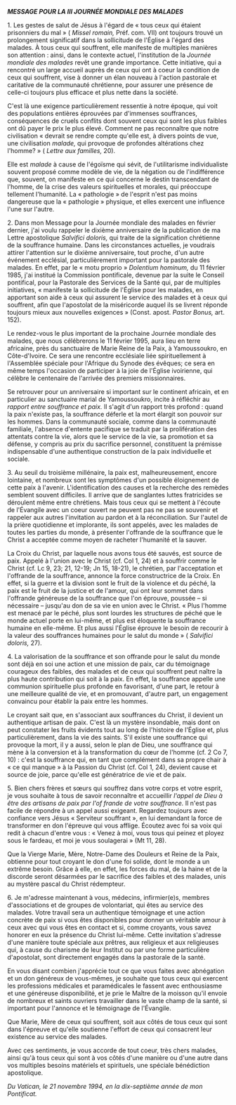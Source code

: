 ***MESSAGE POUR LA III JOURNÉE MONDIALE DES MALADES***

1\. Les gestes de salut de Jésus à l'égard de « tous ceux qui étaient prisonniers du mal » ( *Missel romain,* Préf. com. VII) ont toujours trouvé un prolongement significatif dans la sollicitude de l'Église à l'égard des malades. À tous ceux qui souffrent, elle manifeste de multiples manières son attention : ainsi, dans le contexte actuel, l'institution de la *Journée mondiale des malades* revêt une grande importance. Cette initiative, qui a rencontré un large accueil auprès de ceux qui ont à coeur la condition de ceux qui souffrent, vise à donner un élan nouveau à l'action pastorale et caritative de la communauté chrétienne, pour assurer une présence de celle-ci toujours plus efficace et plus nette dans la société.

C'est là une exigence particulièrement ressentie à notre époque, qui voit des populations entières éprouvées par d'immenses souffrances, conséquences de cruels conflits dont souvent ceux qui sont les plus faibles ont dû payer le prix le plus élevé. Comment ne pas reconnaître que notre civilisation « devrait se rendre compte qu'elle est, à divers points de vue, une civilisation *malade,* qui provoque de profondes altérations chez l'homme? » ( *Lettre aux familles,* 20).

Elle est *malade* à cause de l'égoïsme qui sévit, de l'utilitarisme individualiste souvent proposé comme modèle de vie, de la négation ou de l'indifférence que, souvent, on manifeste en ce qui concerne le destin transcendant de l'homme, de la crise des valeurs spirituelles et morales, qui préoccupe tellement l'humanité. La « pathologie » de l'esprit n'est pas moins dangereuse que la « pathologie » physique, et elles exercent une influence l'une sur l'autre.

2\. Dans mon Message pour la Journée mondiale des malades en février dernier, j'ai voulu rappeler le dixième anniversaire de la publication de ma Lettre apostolique *Salvifici doloris,* qui traite de la signification chrétienne de la souffrance humaine. Dans les circonstances actuelles, je voudrais attirer l'attention sur le dixième anniversaire, tout proche, d'un autre événement ecclésial, particulièrement important pour la pastorale des malades. En effet, par le « motu proprio » *Dolentium hominum,* du 11 février 1985, j'ai institué la Commission pontificale, devenue par la suite le Conseil pontifical, pour la Pastorale des Services de la Santé qui, par de multiples initiatives, « manifeste la sollicitude de l'Église pour les malades, en apportant son aide à ceux qui assurent le service des malades et à ceux qui souffrent, afin que l'apostolat de la miséricorde auquel ils se livrent réponde toujours mieux aux nouvelles exigences » (Const. apost. *Pastor Bonus,* art. 152).

Le rendez-vous le plus important de la prochaine Journée mondiale des malades, que nous célébrerons le 11 février 1995, aura lieu en terre africaine, près du sanctuaire de Marie Reine de la Paix, à Yamoussoukro, en Côte-d'Ivoire. Ce sera une rencontre ecclésiale liée spirituellement à l'Assemblée spéciale pour l'Afrique du Synode des évêques; ce sera en même temps l'occasion de participer à la joie de l'Église ivoirienne, qui célèbre le centenaire de l'arrivée des premiers missionnaires.

Se retrouver pour un anniversaire si important sur le continent africain, et en particulier au sanctuaire marial de Yamoussoukro, incite à réfléchir au *rapport entre souffrance* *et paix.* Il s'agit d'un rapport très profond : quand la paix n'existe pas, la souffrance déferle et la mort élargit son pouvoir sur les hommes. Dans la communauté sociale, comme dans la communauté familiale, l'absence d'entente pacifique se traduit par la prolifération des attentats contre la vie, alors que le service de la vie, sa promotion et sa défense, y compris au prix du sacrifice personnel, constituent la prémisse indispensable d'une authentique construction de la paix individuelle et sociale.

3\. Au seuil du troisième millénaire, la paix est, malheureusement, encore lointaine, et nombreux sont les symptômes d'un possible éloignement de cette paix à l'avenir. L'identification des causes et la recherche des remèdes semblent souvent difficiles. Il arrive que de sanglantes luttes fratricides se déroulent même entre chrétiens. Mais tous ceux qui se mettent à l'écoute de l'Évangile avec un coeur ouvert ne peuvent pas ne pas se souvenir et rappeler aux autres l'invitation au pardon et à la réconciliation. Sur l'autel de la prière quotidienne et implorante, ils sont appelés, avec les malades de toutes les parties du monde, à présenter l'offrande de la souffrance que le Christ a acceptée comme moyen de racheter l'humanité et la sauver.

La Croix du Christ, par laquelle nous avons tous été sauvés, est source de paix. Appelé à l'union avec le Christ (cf. Col 1, 24) et à souffrir comme le Christ (cf. Lc 9, 23; 21, 12-19; Jn 15, 18-21), le chrétien, par l'acceptation et l'offrande de la souffrance, annonce la force constructrice de la Croix. En effet, si la guerre et la division sont le fruit de la violence et du péché, la paix est le fruit de la justice et de l'amour, qui ont leur sommet dans l'offrande généreuse de la souffrance que l'on éprouve, poussée – si nécessaire – jusqu'au don de sa vie en union avec le Christ. « Plus l'homme est menacé par le péché, plus sont lourdes les structures de péché que le monde actuel porte en lui-même, et plus est éloquente la souffrance humaine en elle-même. Et plus aussi l'Église éprouve le besoin de recourir à la valeur des souffrances humaines pour le salut du monde » ( *Salvifici doloris,* 27).

4\. La valorisation de la souffrance et son offrande pour le salut du monde sont déjà en soi une action et une mission de paix, car du témoignage courageux des faibles, des malades et de ceux qui souffrent peut naître la plus haute contribution qui soit à la paix. En effet, la souffrance appelle une communion spirituelle plus profonde en favorisant, d'une part, le retour à une meilleure qualité de vie, et en promouvant, d'autre part, un engagement convaincu pour établir la paix entre les hommes.

Le croyant sait que, en s'associant aux souffrances du Christ, il devient un authentique artisan de paix. C'est là un mystère insondable, mais dont on peut constater les fruits évidents tout au long de l'histoire de l'Église et, plus particulièrement, dans la vie des saints. S'il existe une souffrance qui provoque la mort, il y a aussi, selon le plan de Dieu, une souffrance qui mène à la conversion et à la transformation du cœur de l'homme (cf. 2 Co 7, 10) : c'est la souffrance qui, en tant que complément dans sa propre chair à « ce qui manque » à la Passion du Christ (cf. Col 1, 24), devient cause et source de joie, parce qu'elle est génératrice de vie et de paix.

5\. Bien chers frères et sœurs qui souffrez dans votre corps et votre esprit, je vous souhaite à tous de savoir reconnaître et accueillir *l'appel de Dieu à être des artisans de paix par* *l'of frande de votre souffrance.* Il n'est pas facile de répondre à un appel aussi exigeant. Regardez toujours avec confiance vers Jésus « Serviteur souffrant », en lui demandant la force de transformer en don l'épreuve qui vous afflige. Écoutez avec foi sa voix qui redit à chacun d'entre vous : « Venez à moi, vous tous qui peinez et ployez sous le fardeau, et moi je vous soulagerai » (Mt 11, 28).

Que la Vierge Marie, Mère, Notre-Dame des Douleurs et Reine de la Paix, obtienne pour tout croyant le don d'une foi solide, dont le monde a un extrême besoin. Grâce à elle, en effet, les forces du mal, de la haine et de la discorde seront désarmées par le sacrifice des faibles et des malades, unis au mystère pascal du Christ rédempteur.

6\. Je m'adresse maintenant à vous, médecins, infirmier(e)s, membres d'associations et de groupes de volontariat, qui êtes au service des malades. Votre travail sera un authentique témoignage et une action concrète de paix si vous êtes disponibles pour donner un véritable amour à ceux avec qui vous êtes en contact et si, comme croyants, vous savez honorer en eux la présence du Christ lui-même. Cette invitation s'adresse d'une manière toute spéciale aux prêtres, aux religieux et aux religieuses qui, à cause du charisme de leur Institut ou par une forme particulière d'apostolat, sont directement engagés dans la pastorale de la santé.

En vous disant combien j'apprécie tout ce que vous faites avec abnégation et un don généreux de vous-mêmes, je souhaite que tous ceux qui exercent les professions médicales et paramédicales le fassent avec enthousiasme et une généreuse disponibilité, et je prie le Maître de la moisson qu'il envoie de nombreux et saints ouvriers travailler dans le vaste champ de la santé, si important pour l'annonce et le témoignage de l'Évangile.

Que Marie, Mère de ceux qui souffrent, soit aux côtés de tous ceux qui sont dans l'épreuve et qu'elle soutienne l'effort de ceux qui consacrent leur existence au service des malades.

Avec ces sentiments, je vous accorde de tout coeur, très chers malades, ainsi qu'à tous ceux qui sont à vos côtés d'une manière ou d'une autre dans vos multiples besoins matériels et spirituels, une spéciale bénédiction apostolique.

*Du Vatican, le 21 novembre 1994, en la dix-septième année de mon Pontificat.*